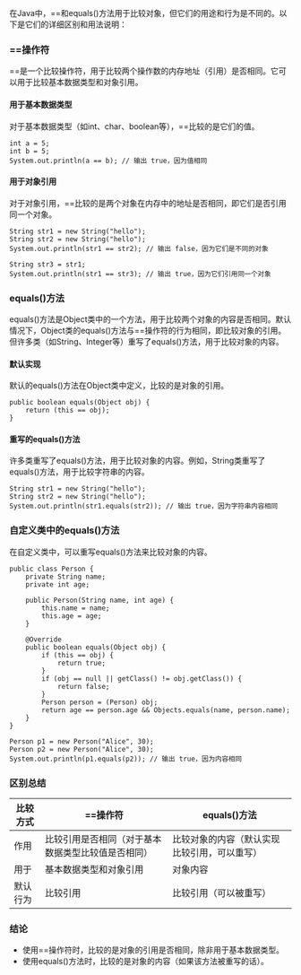 在Java中，==和equals()方法用于比较对象，但它们的用途和行为是不同的。以下是它们的详细区别和用法说明：
### ==操作符
==是一个比较操作符，用于比较两个操作数的内存地址（引用）是否相同。它可以用于比较基本数据类型和对象引用。
#### 用于基本数据类型
对于基本数据类型（如int、char、boolean等），==比较的是它们的值。
```
int a = 5;
int b = 5;
System.out.println(a == b); // 输出 true，因为值相同
```
#### 用于对象引用
对于对象引用，==比较的是两个对象在内存中的地址是否相同，即它们是否引用同一个对象。
```
String str1 = new String("hello");
String str2 = new String("hello");
System.out.println(str1 == str2); // 输出 false，因为它们是不同的对象

String str3 = str1;
System.out.println(str1 == str3); // 输出 true，因为它们引用同一个对象
```
### equals()方法
equals()方法是Object类中的一个方法，用于比较两个对象的内容是否相同。默认情况下，Object类的equals()方法与==操作符的行为相同，即比较对象的引用。但许多类（如String、Integer等）重写了equals()方法，用于比较对象的内容。
#### 默认实现
默认的equals()方法在Object类中定义，比较的是对象的引用。
```
public boolean equals(Object obj) {
    return (this == obj);
}
```
#### 重写的equals()方法
许多类重写了equals()方法，用于比较对象的内容。例如，String类重写了equals()方法，用于比较字符串的内容。
```
String str1 = new String("hello");
String str2 = new String("hello");
System.out.println(str1.equals(str2)); // 输出 true，因为字符串内容相同
```
### 自定义类中的equals()方法
在自定义类中，可以重写equals()方法来比较对象的内容。
```
public class Person {
    private String name;
    private int age;

    public Person(String name, int age) {
        this.name = name;
        this.age = age;
    }

    @Override
    public boolean equals(Object obj) {
        if (this == obj) {
            return true;
        }
        if (obj == null || getClass() != obj.getClass()) {
            return false;
        }
        Person person = (Person) obj;
        return age == person.age && Objects.equals(name, person.name);
    }
}

Person p1 = new Person("Alice", 30);
Person p2 = new Person("Alice", 30);
System.out.println(p1.equals(p2)); // 输出 true，因为内容相同
```
### 区别总结
| 比较方式 | ==操作符 | equals()方法 |
| --- | --- | --- |
| 作用 | 比较引用是否相同（对于基本数据类型比较值是否相同） | 比较对象的内容（默认实现比较引用，可以重写） |
| 用于 | 基本数据类型和对象引用 | 对象内容 |
| 默认行为 | 比较引用 | 比较引用（可以被重写） |

### 结论

- 使用==操作符时，比较的是对象的引用是否相同，除非用于基本数据类型。
- 使用equals()方法时，比较的是对象的内容（如果该方法被重写的话）。
